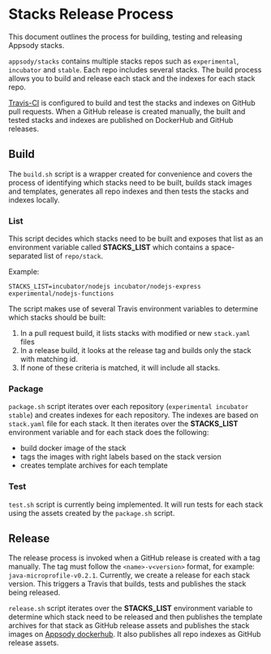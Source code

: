 # Stacks Release Process

This document outlines the process for building, testing and releasing Appsody stacks. 

`appsody/stacks` contains multiple stacks repos such as `experimental`, `incubator` and `stable`. Each repo includes several stacks. The build process allows you to build and release each stack and the indexes for each stack repo. 

[Travis-CI](https://travis-ci.org) is configured to build and test the stacks and indexes on GitHub pull requests. When a GitHub release is created manually, the built and tested stacks and indexes are published on DockerHub and GitHub releases. 

## Build

The `build.sh` script is a wrapper created for convenience and covers the process of identifying which stacks need to be built, builds stack images and templates, generates all repo indexes and then tests the stacks and indexes locally. 

### List

This script decides which stacks need to be built and exposes that list as an environment variable called **STACKS_LIST** which contains a space-separated list of `repo/stack`.

Example:
```
STACKS_LIST=incubator/nodejs incubator/nodejs-express experimental/nodejs-functions
```

The script makes use of several Travis environment variables to determine which stacks should be built:
1. In a pull request build, it lists stacks with modified or new `stack.yaml` files
1. In a release build, it looks at the release tag and builds only the stack with matching id.
1. If none of these criteria is matched, it will include all stacks.

### Package

`package.sh` script iterates over each repository (`experimental incubator stable`) and creates indexes for each repository. The indexes are based on `stack.yaml` file for each stack. It then iterates over the **STACKS_LIST** environment variable and for each stack does the following:
- build docker image of the stack
- tags the images with right labels based on the stack version
- creates template archives for each template

### Test

`test.sh` script is currently being implemented. It will run tests for each stack using the assets created by the `package.sh` script.

## Release

 The release process is invoked when a GitHub release is created with a tag manually. The tag must follow the `<name>-v<version>` format, for example: `java-microprofile-v0.2.1`. Currently, we create a release for each stack version. This triggers a Travis that builds, tests and publishes the stack being released. 

`release.sh` script iterates over the **STACKS_LIST** environment variable to determine which stack need to be released and then publishes the template archives for that stack as GitHub release assets and publishes the stack images on [Appsody dockerhub](https://hub.docker.com/u/appsody). It also publishes all repo indexes as GitHub release assets.
